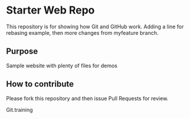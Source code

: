 # Starter Web Repo

This repository is for showing how Git and GitHub work. Adding a line for rebasing example, then more changes from myfeature branch.

## Purpose

Sample website with plenty of files for demos

## How to contribute

Please fork this repository and then issue Pull Requests for review.

Git.training
